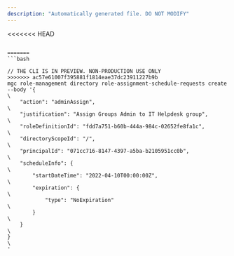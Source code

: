 ```yaml
---
description: "Automatically generated file. DO NOT MODIFY"
---
```


<<<<<<< HEAD
```cli

=======
```bash

// THE CLI IS IN PREVIEW. NON-PRODUCTION USE ONLY
>>>>>>> ac57e61007f395881f1814eae37dc23911227b9b
mgc role-management directory role-assignment-schedule-requests create --body '{\
    "action": "adminAssign",\
    "justification": "Assign Groups Admin to IT Helpdesk group",\
    "roleDefinitionId": "fdd7a751-b60b-444a-984c-02652fe8fa1c",\
    "directoryScopeId": "/",\
    "principalId": "071cc716-8147-4397-a5ba-b2105951cc0b",\
    "scheduleInfo": {\
        "startDateTime": "2022-04-10T00:00:00Z",\
        "expiration": {\
            "type": "NoExpiration"\
        }\
    }\
}\
'

```